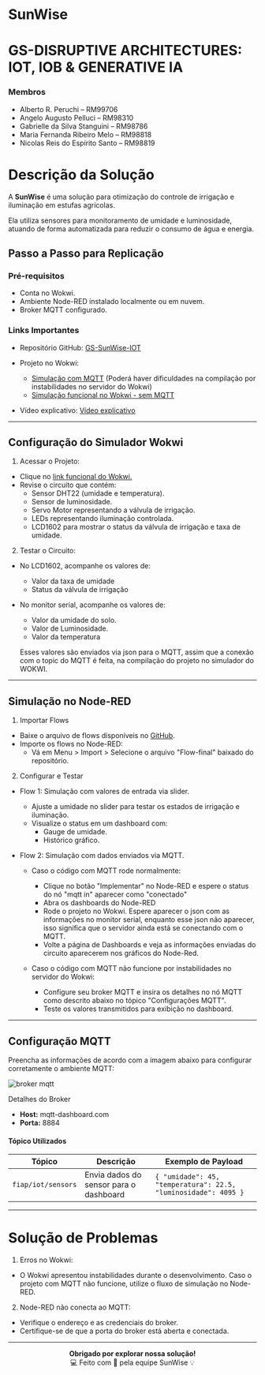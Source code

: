 # **SunWise**
# GS-DISRUPTIVE ARCHITECTURES: IOT, IOB & GENERATIVE IA

### Membros

- Alberto R. Peruchi – RM99706
- Angelo Augusto Pelluci – RM98310
- Gabrielle da Silva Stanguini – RM98786
- Maria Fernanda Ribeiro Melo – RM98818
- Nicolas Reis do Espírito Santo – RM98819

# Descrição da Solução
A **SunWise** é uma solução para otimização do controle de irrigação e iluminação em estufas agrícolas. 

Ela utiliza sensores para monitoramento de umidade e luminosidade, atuando de forma automatizada para reduzir o consumo de água e energia.

## Passo a Passo para Replicação
### Pré-requisitos
- Conta no Wokwi.
- Ambiente Node-RED instalado localmente ou em nuvem.
- Broker MQTT configurado.
### Links Importantes
- Repositório GitHub: [GS-SunWise-IOT](https://github.com/AngPF/GS-SunWise-IOT.git)
- Projeto no Wokwi:
    - [Simulação com MQTT](https://wokwi.com/projects/414636232313826305) (Poderá haver dificuldades na compilação por instabilidades no servidor do Wokwi)
    - [Simulação funcional no Wokwi - sem MQTT ](https://wokwi.com/projects/414393427034769409)
  
- Vídeo explicativo: [Vídeo explicativo](https://youtu.be/1FAO4_O5Q_I)

-----

## Configuração do Simulador Wokwi
1. Acessar o Projeto:

- Clique no [link funcional do Wokwi.](https://wokwi.com/projects/414636232313826305)
- Revise o circuito que contém:
    - Sensor DHT22 (umidade e temperatura).
    - Sensor de luminosidade.
    - Servo Motor representando a válvula de irrigação.
    - LEDs representando iluminação controlada.
    - LCD1602 para mostrar o status da válvula de irrigação e taxa de umidade.

2. Testar o Circuito:

- No LCD1602, acompanhe os valores de:
  - Valor da taxa de umidade
  - Status da válvula de irrigação

- No monitor serial, acompanhe os valores de:
  - Valor da umidade do solo.
  - Valor de Luminosidade.
  - Valor da temperatura
 
  Esses valores são enviados via json para o MQTT, assim que a conexão com o topic do MQTT é feita, na compilação do projeto no simulador do WOKWI.

----

## Simulação no Node-RED

1. Importar Flows
- Baixe o arquivo de flows disponíveis no [GitHub](https://github.com/AngPF/GS-SunWise-IOT.git).
- Importe os flows no Node-RED:
  - Vá em Menu > Import > Selecione o arquivo "Flow-final" baixado do repositório.
    
2. Configurar e Testar
- Flow 1: Simulação com valores de entrada via slider.
    - Ajuste a umidade no slider para testar os estados de irrigação e iluminação.
    - Visualize o status em um dashboard com:
        - Gauge de umidade.
        - Histórico gráfico.
  
- Flow 2: Simulação com dados enviados via MQTT.

   - Caso o código com MQTT rode normalmente:
       - Clique no botão "Implementar" no Node-RED e espere o status do nó "mqtt in" aparecer como "conectado"
       - Abra os dashboards do Node-RED
       - Rode o projeto no Wokwi. Espere aparecer o json com as informações no monitor serial, enquanto esse json não aparecer, isso significa que o servidor ainda está se conectando com o MQTT.
       - Volte a página de Dashboards e veja as informações enviadas do circuito aparecerem nos gráficos do Node-Red.

   - Caso o código com MQTT não funcione por instabilidades no servidor do Wokwi:
       - Configure seu broker MQTT e insira os detalhes no nó MQTT como descrito abaixo no tópico "Configurações MQTT".
       - Teste os valores transmitidos para exibição no dashboard.

----

## Configuração MQTT

Preencha as informações de acordo com a imagem abaixo para configurar corretamente o ambiente MQTT:

![broker mqtt](https://github.com/user-attachments/assets/5ee29282-a5ce-48e2-b066-3fa8f2e38814)

Detalhes do Broker
- **Host:** mqtt-dashboard.com
- **Porta:** 8884

#### Tópico Utilizados
| **Tópico**            | **Descrição**                            | **Exemplo de Payload**                                                                |
|-----------------------|------------------------------------------|--------------------------------------------------------------------------------------|
| `fiap/iot/sensors`     | Envia dados do sensor para o dashboard      | `{ "umidade": 45, "temperatura": 22.5, "luminosidade": 4095 }`                       |

----

# Solução de Problemas

1. Erros no Wokwi:

  - O Wokwi apresentou instabilidades durante o desenvolvimento. Caso o projeto com MQTT não funcione, utilize o fluxo de simulação no Node-RED.

2. Node-RED não conecta ao MQTT:

  - Verifique o endereço e as credenciais do broker.
  - Certifique-se de que a porta do broker está aberta e conectada.


---

<p align="center">
  <strong>Obrigado por explorar nossa solução!</strong><br>
  💻 Feito com 💙 pela equipe SunWise 💡
</p>
